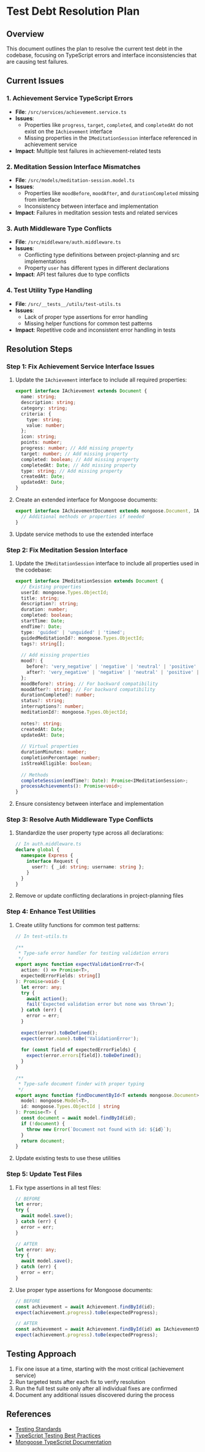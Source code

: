 # Test Debt Resolution Plan

## Overview
This document outlines the plan to resolve the current test debt in the codebase, focusing on TypeScript errors and interface inconsistencies that are causing test failures.

## Current Issues

### 1. Achievement Service TypeScript Errors
- **File**: `/src/services/achievement.service.ts`
- **Issues**:
  - Properties like `progress`, `target`, `completed`, and `completedAt` do not exist on the `IAchievement` interface
  - Missing properties in the `IMeditationSession` interface referenced in achievement service
- **Impact**: Multiple test failures in achievement-related tests

### 2. Meditation Session Interface Mismatches
- **File**: `/src/models/meditation-session.model.ts`
- **Issues**:
  - Properties like `moodBefore`, `moodAfter`, and `durationCompleted` missing from interface
  - Inconsistency between interface and implementation
- **Impact**: Failures in meditation session tests and related services

### 3. Auth Middleware Type Conflicts
- **File**: `/src/middleware/auth.middleware.ts`
- **Issues**:
  - Conflicting type definitions between project-planning and src implementations
  - Property `user` has different types in different declarations
- **Impact**: API test failures due to type conflicts

### 4. Test Utility Type Handling
- **File**: `/src/__tests__/utils/test-utils.ts`
- **Issues**:
  - Lack of proper type assertions for error handling
  - Missing helper functions for common test patterns
- **Impact**: Repetitive code and inconsistent error handling in tests

## Resolution Steps

### Step 1: Fix Achievement Service Interface Issues
1. Update the `IAchievement` interface to include all required properties:
   ```typescript
   export interface IAchievement extends Document {
     name: string;
     description: string;
     category: string;
     criteria: {
       type: string;
       value: number;
     };
     icon: string;
     points: number;
     progress: number; // Add missing property
     target: number; // Add missing property
     completed: boolean; // Add missing property
     completedAt: Date; // Add missing property
     type: string; // Add missing property
     createdAt: Date;
     updatedAt: Date;
   }
   ```

2. Create an extended interface for Mongoose documents:
   ```typescript
   export interface IAchievementDocument extends mongoose.Document, IAchievement {
     // Additional methods or properties if needed
   }
   ```

3. Update service methods to use the extended interface

### Step 2: Fix Meditation Session Interface
1. Update the `IMeditationSession` interface to include all properties used in the codebase:
   ```typescript
   export interface IMeditationSession extends Document {
     // Existing properties
     userId: mongoose.Types.ObjectId;
     title: string;
     description?: string;
     duration: number;
     completed: boolean;
     startTime: Date;
     endTime?: Date;
     type: 'guided' | 'unguided' | 'timed';
     guidedMeditationId?: mongoose.Types.ObjectId;
     tags?: string[];
     
     // Add missing properties
     mood?: {
       before?: 'very_negative' | 'negative' | 'neutral' | 'positive' | 'very_positive';
       after?: 'very_negative' | 'negative' | 'neutral' | 'positive' | 'very_positive';
     };
     moodBefore?: string; // For backward compatibility
     moodAfter?: string; // For backward compatibility
     durationCompleted?: number;
     status?: string;
     interruptions?: number;
     meditationId?: mongoose.Types.ObjectId;
     
     notes?: string;
     createdAt: Date;
     updatedAt: Date;
     
     // Virtual properties
     durationMinutes: number;
     completionPercentage: number;
     isStreakEligible: boolean;
     
     // Methods
     completeSession(endTime?: Date): Promise<IMeditationSession>;
     processAchievements(): Promise<void>;
   }
   ```

2. Ensure consistency between interface and implementation

### Step 3: Resolve Auth Middleware Type Conflicts
1. Standardize the user property type across all declarations:
   ```typescript
   // In auth.middleware.ts
   declare global {
     namespace Express {
       interface Request {
         user?: { _id: string; username: string };
       }
     }
   }
   ```

2. Remove or update conflicting declarations in project-planning files

### Step 4: Enhance Test Utilities
1. Create utility functions for common test patterns:
   ```typescript
   // In test-utils.ts
   
   /**
    * Type-safe error handler for testing validation errors
    */
   export async function expectValidationError<T>(
     action: () => Promise<T>,
     expectedErrorFields: string[]
   ): Promise<void> {
     let error: any;
     try {
       await action();
       fail('Expected validation error but none was thrown');
     } catch (err) {
       error = err;
     }
     
     expect(error).toBeDefined();
     expect(error.name).toBe('ValidationError');
     
     for (const field of expectedErrorFields) {
       expect(error.errors[field]).toBeDefined();
     }
   }
   
   /**
    * Type-safe document finder with proper typing
    */
   export async function findDocumentById<T extends mongoose.Document>(
     model: mongoose.Model<T>,
     id: mongoose.Types.ObjectId | string
   ): Promise<T> {
     const document = await model.findById(id);
     if (!document) {
       throw new Error(`Document not found with id: ${id}`);
     }
     return document;
   }
   ```

2. Update existing tests to use these utilities

### Step 5: Update Test Files
1. Fix type assertions in all test files:
   ```typescript
   // BEFORE
   let error;
   try {
     await model.save();
   } catch (err) {
     error = err;
   }
   
   // AFTER
   let error: any;
   try {
     await model.save();
   } catch (err) {
     error = err;
   }
   ```

2. Use proper type assertions for Mongoose documents:
   ```typescript
   // BEFORE
   const achievement = await Achievement.findById(id);
   expect(achievement.progress).toBe(expectedProgress);
   
   // AFTER
   const achievement = await Achievement.findById(id) as IAchievementDocument;
   expect(achievement.progress).toBe(expectedProgress);
   ```

## Testing Approach
1. Fix one issue at a time, starting with the most critical (achievement service)
2. Run targeted tests after each fix to verify resolution
3. Run the full test suite only after all individual fixes are confirmed
4. Document any additional issues discovered during the process

## References
- [Testing Standards](../testing-standards.md)
- [TypeScript Testing Best Practices](../testing-standards.md#typescript-testing-best-practices)
- [Mongoose TypeScript Documentation](https://mongoosejs.com/docs/typescript.html) 